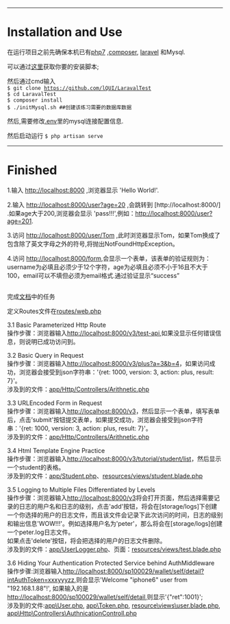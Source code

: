***

Installation and Use
==
在运行项目之前先确保本机已有[php7](http://php.net/downloads.php) ,[composer](https://getcomposer.org/download/), [laravel](https://laravel.com/docs/5.4#installation) 和Mysql.

可以通过[这里](https://github.com/genxium/Ubuntu14InitScripts)获取你要的安装脚本;<br/>

然后通过cmd输入<br/>
<code>$ git clone https://github.com/lQUI/LaravalTest</code><br/>
<code>$ cd LaravalTest </code><br/>
<code>$ composer install</code><br/>
<code>$ ./initMysql.sh ##创建该练习需要的数据库数据</code><br/>

然后,需要修改[.env](https://github.com/lQUI/LaravalTest/blob/master/.env)里的mysql连接配置信息.

然后启动运行
<code>$ php artisan serve</code><br/>

***

Finished
==

1.输入 [http://localhost:8000](http://localhost:8000) ,浏览器显示 'Hello World!'.

2.输入 [http://localhost:8000/user?age=20](http://localhost:8000/user?age=20) ,会跳转到  [http://localhost:8000/] .如果age大于200,浏览器会显示 'pass!!!',例如：[http://localhost:8000/user?age=201](http://localhost:8000/user?age=201).

3.访问 [http://localhost:8000/user/Tom](http://localhost:8000/user/Tom)  ,此时浏览器显示Tom，如果Tom换成了包含除了英文字母之外的符号,将抛出NotFoundHttpException。

4.访问 [http://localhost:8000/form](http://localhost:8000/form),会显示一个表单，该表单的验证规则为：username为必填且必须少于12个字符，age为必填且必须不小于16且不大于100，email可以不填但必须为email格式.通过验证显示“success”

##
完成[文档](https://shimo.im/doc/jMyLTKOtyRobZFcB?r=XY7NO9/#magicdomid96)中的任务

定义Routes文件在[routes/web.php](https://github.com/lQUI/LaravalTest/tree/master/routes/web.php)
 
3.1 Basic Parameterized Http Route<br/>
操作步骤：浏览器输入[http://localhost:8000/v3/test-api](http://localhost:8000/v3/test-api),如果没显示任何错误信息，则说明已成功访问到。<br/>


3.2 Basic Query in Request<br/>
操作步骤：浏览器输入[http://localhost:8000/v3/plus?a=3&b=4](http://localhost:8000/v3/plus?a=3&b=4)，如果访问成功，浏览器会接受到json字符串：'{ret: 1000, version: 3, action: plus, result: 7}'。<br/>
涉及到的文件：[app/Http/Controllers/Arithnetic.php](https://github.com/lQUI/LaravalTest/tree/master/app/Http/Controllers/Arithnetic.php)

3.3 URLEncoded Form in Request<br/>
操作步骤：浏览器输入[http://localhost:8000/v3](http://localhost:8000/v3)，然后显示一个表单，填写表单后，点击’submit'按钮提交表单，如果提交成功，浏览器会接受到json字符串：'{ret: 1000, version: 3, action: plus, result: 7}'。<br/>
涉及到的文件：[app/Http/Controllers/Arithnetic.php](https://github.com/lQUI/LaravalTest/tree/master/app/Http/Controllers/Arithnetic.php)

3.4  Html Template Engine Practice<br/>
操作步骤：浏览器输入[http://localhost:8000/v3/tutorial/student/list](http://localhost:8000/v3/tutorial/student/list)，然后显示一个student的表格。<br/>
涉及到的文件：[app/Student.php](https://github.com/lQUI/LaravalTest/tree/master/app/Student.php)、[resources/views/student.blade.php](https://github.com/lQUI/LaravalTest/blob/master/resources/views/student.blade.php)

3.5 Logging to Multiple Files Differentiated by Levels<br/>
操作步骤：浏览器输入[http://localhost:8000/v3](http://localhost:8000/v3#ltmfdbl)将会打开页面，然后选择需要记录的日志的用户名和日志的级别，点击'add'按钮，将会在[storage/logs]下创建一个你选择的用户的日志文件，而且该文件会记录下此次访问的时间，日志的级别和输出信息'WOW!!!'。例如选择用户名为'peter'，那么将会在[storage/logs]创建一个peter.log日志文件。<br/>
如果点击'delete'按钮，将会把选择的用户的日志文件删除。<br/>
涉及到的文件：[app/UserLogger.php](https://github.com/lQUI/LaravalTest/tree/master/app/UserLogger.php)、页面：[resources/views/test.blade.php](https://github.com/lQUI/LaravalTest/tree/master/resources/views/test.blade.php)

3.6 Hiding Your Authentication Protected Service behind AuthMiddleware<br/>
操作步骤:浏览器输入[http://localhost:8000/sp100029/wallet/self/detail?intAuthToken=xxxyyyzz](http://localhost:8000/sp100029/wallet/self/detail?intAuthToken=xxxyyyzz),则会显示'Welcome "iphone6" user from "192.168.1.88"!',
如果输入的是[http://localhost:8000/sp100029/wallet/self/detail](http://localhost:8000/sp100029/wallet/self/detail),则显示'{"ret":1001}';<br/>
涉及到的文件:[app\User.php](https://github.com/lQUI/LaravalTest/blob/master/app/User.php), [app\Token.php](https://github.com/lQUI/LaravalTest/blob/master/app/Token.php), [resource\views\user.blade.php](https://github.com/lQUI/LaravalTest/blob/master/resources/views/user.blade.php),  [app\Http\Controllers\AuthnicationControll.php](https://github.com/lQUI/LaravalTest/blob/master/app/Http/Controllers/AuthnicationControll.php)




